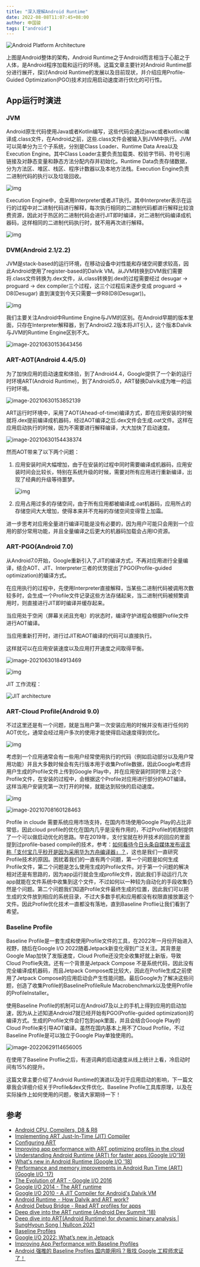```yaml
---
title: "深入理解Android Runtime"
date: 2022-08-08T11:07:45+08:00
author: 申国骏
tags: ["android"]
---
```


![Android Platform Architecture](https://raw.githubusercontent.com/shenguojun/ImageServer/master/uPic/android-stack_2x.png)

上图是Android整体的架构，Android Runtime之于Android而言相当于心脏之于人体，是Android程序加载和运行的环境。这篇文章主要针对Android Runtime部分进行展开，探讨Android Runtime的发展以及目前现状，并介绍应用Profile-Guided Optimization(PGO)技术对应用启动速度进行优化的可行性。

## App运行时演进

### JVM

Android原生代码使用Java或者Kotlin编写，这些代码会通过javac或者kotlinc编译成.class文件，在Android之前，这些.class文件会被输入到JVM中执行。JVM可以简单分为三个子系统，分别是Class Loader、Runtime Data Area以及Execution Engine。其中Class Loader主要负责加载类、校验字节码、符号引用链接及对静态变量和静态方法分配内存并初始化。Runtime Data负责存储数据，分为方法区、堆区、栈区、程序计数器以及本地方法栈。Execution Engine负责二进制代码的执行以及垃圾回收。

![img](https://raw.githubusercontent.com/shenguojun/ImageServer/master/uPic/1*90GzG4RaWMMBxzJZfW3TVA.png)

Execution Engine中，会采用Interpreter或者JIT执行。其中Interpreter表示在运行的过程中对二进制代码进行解释，每次执行相同的二进制代码都进行解释比较浪费资源，因此对于热区的二进制代码会进行JIT即时编译，对二进制代码编译成机器码，这样相同的二进制代码执行时，就不用再次进行解释。

![img](https://raw.githubusercontent.com/shenguojun/ImageServer/master/uPic/1*z-OtDrR1xqUyymP01nmzTQ.png)

### DVM(Android 2.1/2.2)

JVM是stack-based的运行环境，在移动设备中对性能和存储空间要求较高，因此Android使用了register-based的Dalvik VM。从JVM转换到DVM我们需要将.class文件转换为.dex文件，从.class转换到.dex的过程需要经过 desugar -> proguard -> dex compiler三个过程，这三个过程后来逐步变成 proguard -> D8(Desugar) 直到演变到今天只需要一步R8(D8(Desugar))。

![img](https://raw.githubusercontent.com/shenguojun/ImageServer/master/uPic/1*APXAk8JFCdcfOPTpCD7SeQ.png)

我们主要关注Android中Runtime Engine与JVM的区别。在Android早期的版本里面，只存在Interpreter解释器，到了Android2.2版本将JIT引入，这个版本Dalvik与JVM的Runtime Engine区别不大。

![image-20210630153643456](https://raw.githubusercontent.com/shenguojun/ImageServer/master/uPic/image-20210630153643456.png)

### ART-AOT(Android 4.4/5.0)

为了加快应用的启动速度和体验，到了Android4.4，Google提供了一个新的运行时环境ART(Android Runtime)，到了Android5.0，ART替换Dalvik成为唯一的运行时环境。

![image-20210630153852139](https://raw.githubusercontent.com/shenguojun/ImageServer/master/uPic/image-20210630153852139.png)

ART运行时环境中，采用了AOT(Ahead-of-time)编译方式，即在应用安装的时候就将.dex提前编译成机器码，经过AOT编译之后.dex文件会生成.oat文件。这样在应用启动执行的时候，因为不需要进行解释编译，大大加快了启动速度。

![image-20210630154438374](https://raw.githubusercontent.com/shenguojun/ImageServer/master/uPic/image-20210630154438374.png)

然而AOT带来了以下两个问题：

1. 应用安装时间大幅增加，由于在安装的过程中同时需要编译成机器码，应用安装时间会比较长，特别在系统升级的时候，需要对所有应用进行重新编译，出现了经典的升级等待噩梦。

   ![img](https://raw.githubusercontent.com/shenguojun/ImageServer/master/uPic/1*aKZJgCOMWCfoCr4btsdAFQ.png)

2. 应用占用过多的存储空间，由于所有应用都被编译成.oat机器码，应用所占的存储空间大大增加，使得本来并不充裕的存储空间变得雪上加霜。

进一步思考对应用全量进行编译可能是没有必要的，因为用户可能只会用到一个应用的部分常用功能，并且全量编译之后更大的机器码加载会占用IO资源。

### ART-PGO(Android 7.0)

从Android7.0开始，Google重新引入了JIT的编译方式，不再对应用进行全量编译，结合AOT、JIT、Interpreter三者的优势提出了PGO(Profile-guided optimization)的编译方式。

在应用执行的过程中，先使用Interpreter直接解释，当某些二进制代码被调用次数较多时，会生成一个Profile文件记录这些方法存储起来，当二进制代码被频繁调用时，则直接进行JIT即时编译并缓存起来。

当应用处于空闲（屏幕关闭且充电）的状态时，编译守护进程会根据Profile文件进行AOT编译。

当应用重新打开时，进行过JIT和AOT编译的代码可以直接执行。

这样就可以在应用安装速度以及应用打开速度之间取得平衡。

![image-20210630184913469](https://raw.githubusercontent.com/shenguojun/ImageServer/master/uPic/image-20210630184913469.png)

![img](https://raw.githubusercontent.com/shenguojun/ImageServer/master/uPic/1*tCwFSndZOofgYb-TNNWhCw.png)

JIT 工作流程：

![JIT architecture](https://raw.githubusercontent.com/shenguojun/ImageServer/master/uPic/jit-workflow.png)

### ART-Cloud Profile(Android 9.0)

不过这里还是有一个问题，就是当用户第一次安装应用的时候并没有进行任何的AOT优化，通常会经过用户多次的使用才能使得启动速度得到优化。

![img](https://raw.githubusercontent.com/shenguojun/ImageServer/master/uPic/image1.png)

考虑到一个应用通常会有一些用户经常使用执行的代码（例如启动部分以及用户常用功能）并且大多数时候会有先行版本用于收集Profile数据，因此Google考虑将用户生成的Profile文件上传到Google Play中，并在应用安装时同时带上这个Profile文件，在安装的过程中，会根据这个Profile对应用进行部分的AOT编译。这样当用户安装完第一次打开的时候，就能达到较快的启动速度。

![img](https://raw.githubusercontent.com/shenguojun/ImageServer/master/uPic/image4.png)

![image-20210708160128463](https://raw.githubusercontent.com/shenguojun/ImageServer/master/uPic/image-20210708160128463.png)

Profile in cloude 需要系统应用市场支持，在国内市场使用Google Play的占比非常低，因此cloud profile的优化在国内几乎是没有作用的，不过Profile的机制提供了一个可以做启动优化的思路。早在2019年，支付宝就在秒开技术的回应的里面提到过profile-based compile的技术，参考：[如何看待今日头条自媒体发布谣言称「支付宝几乎秒开是因为采用华为方舟编译器」？](https://www.zhihu.com/question/322429114)，这也是我们一直研究Profile技术的原因。困扰着我们的一直有两个问题，第一个问题是如何生成Profile文件，第二个问题是怎么使用生成的Profile文件。对于第一个问题的解决相对还是有思路的，因为app运行就会生成profile文件，因此我们手动运行几次app就能在文件系统中收集到这个文件，不过如何以一种较为自动化的手段收集仍然是个问题。第二个问题我们知道Profile文件最终生成的位置，因此我们可以把生成的文件放到相应的系统目录，不过大多数手机和应用都没有权限直接放置这个文件。因此Profile优化技术一直都没有落地，直到Baseline Proflie让我们看到了希望。

### Baseline Profile

Baseline Profile是一套生成和使用Profile文件的工具，在2022年一月份开始进入视野，随后在Google I/O 2022随着Jetpack新变化得到广泛关注。其背景是Google Map加快了发版速度，Cloud Profle还没完全收集好就上新版，导致Cloud Proflie失效。还有一个背景是Jetpack Compose 不是系统代码，因此没有完全编译成机器码，而且Jetpack Compose库比较大，因此在Profile生成之前使用了Jetpack Compose的应用启动会产生性能问题。最后Google为了解决这些问题，创造了收集Profile的BaselineProfileRule Macrobenchmark以及使用Profile的ProfileInstaller。

使用Baseline Profile的机制可以在Android7及以上的手机上得到应用的启动加速，因为从上述知道Android7就已经开始有PGO(Profile-guided optimization)的编译方式。生成的Profile文件会打包到apk里面，并且会结合Google Play的Cloud Profile来引导AOT编译。虽然在国内基本上用不了Cloud Profile，不过Baseline Profile是可以独立于Google Play单独使用的。

![image-20220629114656005](https://raw.githubusercontent.com/shenguojun/ImageServer/master/uPic/image-20220629114656005.png)

在使用了Baseline Proflie之后，有道词典的启动速度从线上统计上看，冷启动时间有15%的提升。

这篇文章主要介绍了Android Runtime的演进以及对于应用启动的影响，下一篇文章我会详细介绍关于Profile&dex文件优化、Baseline Profile工具库原理，以及在实际操作上如何使用的问题，敬请大家期待一下！





## 参考

* [Android CPU, Compilers, D8 & R8](https://proandroiddev.com/android-cpu-compilers-d8-r8-a3aa2bfbc109)
* [Implementing ART Just-In-Time (JIT) Compiler](https://source.android.com/devices/tech/dalvik/jit-compiler)
* [Configuring ART](https://source.android.com/devices/tech/dalvik/configure)
* [Improving app performance with ART optimizing profiles in the cloud](https://android-developers.googleblog.com/2019/04/improving-app-performance-with-art.html)
* [Understanding Android Runtime (ART) for faster apps (Google I/O'19)](https://www.youtube.com/watch?v=1uLzSXWWfDg)
* [What's new in Android Runtime (Google I/O '18)](https://www.youtube.com/watch?v=Yi9-BqUxsno&list=PLWz5rJ2EKKc9Gq6FEnSXClhYkWAStbwlC&t=985s)
* [Performance and memory improvements in Android Run Time (ART) (Google I/O '17)](https://www.youtube.com/watch?v=iFE2Utbv1Oo)
* [The Evolution of ART - Google I/O 2016](https://www.youtube.com/watch?v=fwMM6g7wpQ8)
* [Google I/O 2014 - The ART runtime](https://www.youtube.com/watch?v=EBlTzQsUoOw)
* [Google I/O 2010 - A JIT Compiler for Android's Dalvik VM](https://www.youtube.com/watch?v=Ls0tM-c4Vfo)
* [Android Runtime  -  How Dalvik and ART work?](https://www.youtube.com/watch?v=0J1bm585UCc)
* [Android Debug Bridge - Read ART profiles for apps](https://developer.android.com/studio/command-line/adb#appprofiles)
* [Deep dive into the ART runtime (Android Dev Summit '18)](https://www.youtube.com/watch?v=vU7Rhcl9x5o)
* [Deep dive into ART(Android Runtime) for dynamic binary analysis | SungHyoun Song | Nullcon 2021](https://www.youtube.com/watch?v=mFq0vNvUgj8)
* [Baseline Profiles](https://developer.android.com/topic/performance/baselineprofiles)
* [Google I/O 2022: What’s new in Jetpack](https://android-developers.googleblog.com/2022/05/whats-new-in-jetpack.html)
* [Improving App Performance with Baseline Profiles](https://android-developers.googleblog.com/2022/01/improving-app-performance-with-baseline.html)
* [Android 强推的 Baseline Profiles 国内能用吗？我找 Google 工程师求证了！](https://juejin.cn/post/7104230480391864356)

